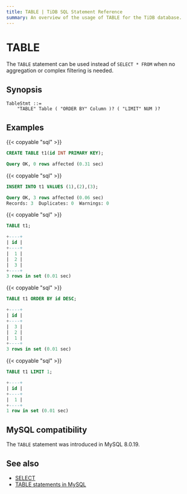```yaml
---
title: TABLE | TiDB SQL Statement Reference
summary: An overview of the usage of TABLE for the TiDB database.
---
```


# TABLE

The `TABLE` statement can be used instead of `SELECT * FROM` when no aggregation or complex filtering is needed.

## Synopsis

```ebnf+diagram
TableStmt ::=
    "TABLE" Table ( "ORDER BY" Column )? ( "LIMIT" NUM )?
```

## Examples

{{< copyable "sql" >}}

```sql
CREATE TABLE t1(id INT PRIMARY KEY);
```

```sql
Query OK, 0 rows affected (0.31 sec)
```

{{< copyable "sql" >}}

```sql
INSERT INTO t1 VALUES (1),(2),(3);
```

```sql
Query OK, 3 rows affected (0.06 sec)
Records: 3  Duplicates: 0  Warnings: 0
```

{{< copyable "sql" >}}

```sql
TABLE t1;
```

```sql
+----+
| id |
+----+
|  1 |
|  2 |
|  3 |
+----+
3 rows in set (0.01 sec)
```

{{< copyable "sql" >}}

```sql
TABLE t1 ORDER BY id DESC;
```

```sql
+----+
| id |
+----+
|  3 |
|  2 |
|  1 |
+----+
3 rows in set (0.01 sec)
```

{{< copyable "sql" >}}

```sql
TABLE t1 LIMIT 1;
```

```sql
+----+
| id |
+----+
|  1 |
+----+
1 row in set (0.01 sec)
```

## MySQL compatibility

The `TABLE` statement was introduced in MySQL 8.0.19.

## See also

- [SELECT](/common/sql-statements/sql-statement-select.md)
- [TABLE statements in MySQL](https://dev.mysql.com/doc/refman/8.0/en/table.html)
